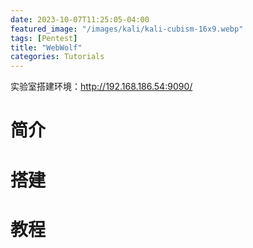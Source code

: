 ```yaml
---
date: 2023-10-07T11:25:05-04:00
featured_image: "/images/kali/kali-cubism-16x9.webp"
tags: [Pentest]
title: "WebWolf"
categories: Tutorials
---
```


实验室搭建环境：<http://192.168.186.54:9090/>

# 简介

# 搭建

# 教程
